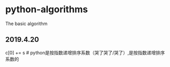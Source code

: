 # python-algorithms
The basic algorithm

## 2019.4.20
c[0] += s  # python是按指数递增排序系数（哭了哭了/哭了）,是按指数递增排序系数的
